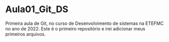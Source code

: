 # Aula01_Git_DS
 Primeira aula de Git, no curso de Desenvolvimento de sistemas na ETEFMC no ano de 2022.
Este é o primeiro repositório e irei adicionar meus primeiros arquivos. 

